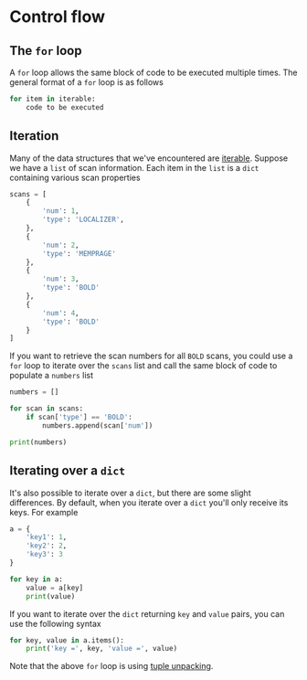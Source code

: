 # Control flow

## The `for` loop

A `for` loop allows the same block of code to be executed multiple times. The 
general format of a `for` loop is as follows

```python
for item in iterable:
    code to be executed
```

## Iteration

Many of the data structures that we've encountered are 
[iterable](https://docs.python.org/3/glossary.html#term-iterable).
Suppose we have a `list` of scan information. Each item in the `list` is a 
`dict` containing various scan properties

```python
scans = [
    {
        'num': 1,
        'type': 'LOCALIZER',
    },
    {
        'num': 2,
        'type': 'MEMPRAGE'
    },
    {
        'num': 3,
        'type': 'BOLD'
    },
    {
        'num': 4,
        'type': 'BOLD'
    }
]
```

If you want to retrieve the scan numbers for all `BOLD` scans, you could use a 
`for` loop to iterate over the `scans` list and call the same block of code to 
populate a `numbers` list

```python
numbers = []

for scan in scans:
    if scan['type'] == 'BOLD':
        numbers.append(scan['num'])

print(numbers)
```

## Iterating over a `dict`

It's also possible to iterate over a `dict`, but there are some slight 
differences. By default, when you iterate over a `dict` you'll only receive 
its keys. For example

```python
a = {
    'key1': 1,
    'key2': 2,
    'key3': 3
}

for key in a:
    value = a[key]
    print(value)
```

If you want to iterate over the `dict` returning `key` and `value` pairs, you 
can use the following syntax

```python
for key, value in a.items():
    print('key =', key, 'value =', value)
```

Note that the above `for` loop is using
[tuple unpacking](/tuple/#unpacking).
